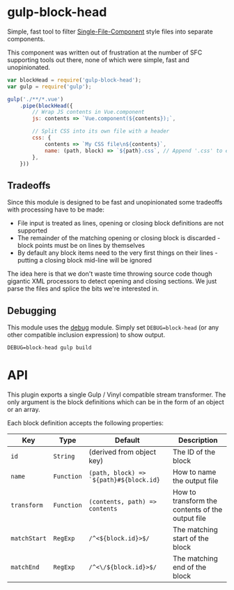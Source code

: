 gulp-block-head
===============
Simple, fast tool to filter [Single-File-Component](https://vuejs.org/v2/guide/single-file-components.html) style files into separate components.

This component was written out of frustration at the number of SFC supporting tools out there, none of which were simple, fast and unopinionated.



```javascript
var blockHead = require('gulp-block-head');
var gulp = require('gulp');

gulp('./**/*.vue')
	.pipe(blockHead({
		// Wrap JS contents in Vue.component
		js: contents => `Vue.component(${contents});`, 

		// Split CSS into its own file with a header
		css: {
			contents => `My CSS file\n${contents}`,
			name: (path, block) => `${path}.css`, // Append '.css' to end of input file name (e.g. myComponent.vue -> myComponent.vue.css)
		},
	}))
```


Tradeoffs
---------
Since this module is designed to be fast and unopinionated some tradeoffs with processing have to be made:

* File input is treated as lines, opening or closing block definitions are not supported
* The remainder of the matching opening or closing block is discarded - block points must be on lines by themselves
* By default any block items need to the very first things on their lines - putting a closing block mid-line will be ignored

The idea here is that we don't waste time throwing source code though gigantic XML processors to detect opening and closing sections. We just parse the files and splice the bits we're interested in.


Debugging
---------
This module uses the [debug](https://github.com/visionmedia/debug) module. Simply set `DEBUG=block-head` (or any other compatible inclusion expression) to show output.

```
DEBUG=block-head gulp build
```


API
===

This plugin exports a single Gulp / Vinyl compatible stream transformer.
The only argument is the block definitions which can be in the form of an object or an array.

Each block definition accepts the following properties:

| Key          | Type       | Default                                            | Description                                      |
|--------------|------------|----------------------------------------------------|--------------------------------------------------|
| `id`         | `String`   | (derived from object key)                          | The ID of the block                              |
| `name`       | `Function` | <code>(path, block) => `${path}#${block.id}</code> | How to name the output file                      |
| `transform`  | `Function` | <code>(contents, path) => contents</code>          | How to transform the contents of the output file |
| `matchStart` | `RegExp`   | `/^<${block.id}>$/`                                | The matching start of the block                  |
| `matchEnd`   | `RegExp`   | `/^<\/${block.id}>$/`                              | The matching end of the block                    |

